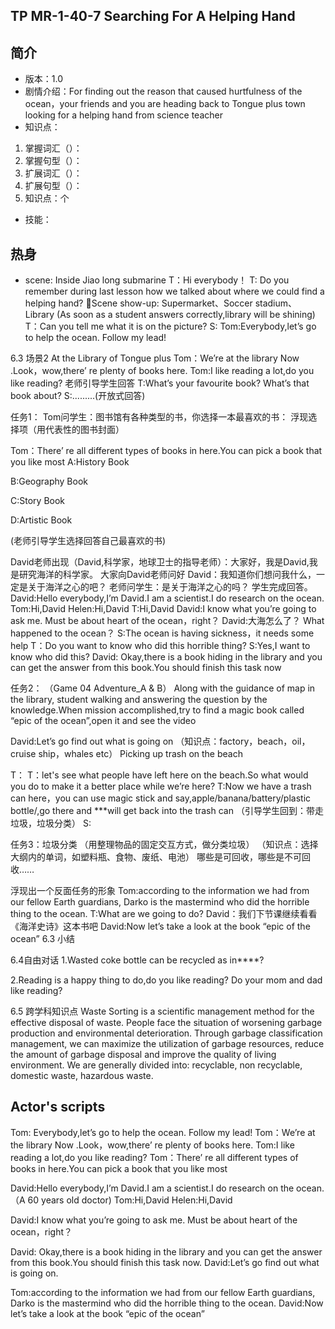 ## TP MR-1-40-7 Searching For A Helping Hand
## 简介
* 版本：1.0
* 剧情介绍：For finding out the reason that caused hurtfulness of the ocean，your friends and you are heading back to Tongue plus town looking for a helping hand from science teacher
* 知识点：
1. 掌握词汇（）：
2. 掌握句型（）：
3. 扩展词汇（）：
4. 扩展句型（）：
5. 知识点：个
* 技能：

## 热身
* scene: Inside Jiao long submarine
T：Hi everybody！
T: Do you remember during last lesson how we talked about where we could find a helping hand?
Scene show-up:
Supermarket、Soccer stadium、Library
(As soon as a student answers correctly,library will be shining)
T：Can you tell me what it is on the picture?
S:
Tom:Everybody,let’s go to help the ocean. Follow my lead!


6.3 场景2   At the Library of Tongue plus
Tom：We’re at the library Now .Look，wow,there’ re  plenty of books here.
Tom:I like reading a lot,do you like reading?
老师引导学生回答
T:What’s your favourite book? What’s that book about?
S:.........(开放式回答)


任务1：
Tom问学生：图书馆有各种类型的书，你选择一本最喜欢的书：
浮现选择项（用代表性的图书封面）

Tom：There’ re all different types of books in here.You can pick a book that you like most
A:History Book

B:Geography Book

C:Story Book

D:Artistic Book
 
(老师引导学生选择回答自己最喜欢的书)

David老师出现（David,科学家，地球卫士的指导老师）：大家好，我是David,我是研究海洋的科学家。
大家向David老师问好
David：我知道你们想问我什么，一定是关于海洋之心的吧？
老师问学生：是关于海洋之心的吗？
学生完成回答。
David:Hello everybody,I’m David.I am a scientist.I do research on the ocean.
Tom:Hi,David
Helen:Hi,David
T:Hi,David
David:I know what you’re going to ask me. Must be about heart of the ocean，right？
David:大海怎么了？ What happened to the ocean？
S:The ocean is having sickness，it needs some help
T：Do you want to know who did this horrible thing?
S:Yes,I want to know who did this?
David: Okay,there is a book hiding in the library and you can get the answer from this book.You should finish this task now

任务2：
（Game 04 Adventure_A & B）
Along with the guidance of map in the library, student walking and answering the question by the knowledge.When  mission accomplished,try to find a magic book called “epic of the ocean”,open it and see the video


David:Let’s go find out what is going on
（知识点：factory，beach，oil，cruise ship，whales  etc）
 Picking up trash on the beach
 
T：
T：let's see what people have left here on the beach.So what would you do to make it a better place while we’re here?
T:Now we have a trash can here，you can use magic stick and say,apple/banana/battery/plastic bottle/,go there and ***will get back into the trash can （引导学生回到：带走垃圾，垃圾分类）
S:


任务3：垃圾分类
（用整理物品的固定交互方式，做分类垃圾）
（知识点：选择大纲内的单词，如塑料瓶、食物、废纸、电池）
哪些是可回收，哪些是不可回收……



 浮现出一个反面任务的形象
Tom:according to the information we had from our fellow Earth guardians, Darko is  the mastermind who did the horrible thing to the ocean.
T:What are we going to do?
David：我们下节课继续看看《海洋史诗》这本书吧
David:Now let’s take a look at the book “epic of the ocean”
6.3 小结

6.4自由对话
1.Wasted coke bottle can be recycled as in****?

2.Reading is a happy thing to do,do you like reading? Do your mom and dad like reading?
 

6.5 跨学科知识点
 Waste Sorting is a scientific management method for the effective disposal of waste. People face the situation of worsening garbage production and environmental deterioration. Through garbage classification management, we can maximize the utilization of garbage resources, reduce the amount of garbage disposal and improve the quality of living environment. We are generally divided into: recyclable, non recyclable, domestic waste, hazardous waste. 


## Actor's scripts
Tom: Everybody,let’s go to help the ocean. Follow my lead!
Tom：We’re at the library Now .Look，wow,there’ re  plenty of books here.
Tom:I like reading a lot,do you like reading? 
Tom：There’ re all different types of books in here.You can pick a book that you like most


David:Hello everybody,I’m David.I am a scientist.I do research on the ocean.（A 60 years old doctor)
Tom:Hi,David
Helen:Hi,David

David:I know what you’re going to ask me. Must be about heart of the ocean，right？

David: Okay,there is a book hiding in the library and you can get the answer from this book.You should finish this task now.
David:Let’s go find out what is going on.

Tom:according to the information we had from our fellow Earth guardians, Darko is  the mastermind who did the horrible thing to the ocean.
David:Now let’s take a look at the book “epic of the ocean”